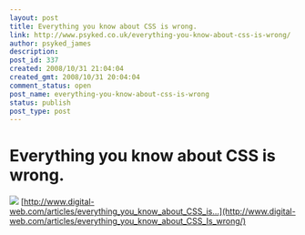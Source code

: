 ```yaml
---
layout: post
title: Everything you know about CSS is wrong.
link: http://www.psyked.co.uk/everything-you-know-about-css-is-wrong/
author: psyked_james
description: 
post_id: 337
created: 2008/10/31 21:04:04
created_gmt: 2008/10/31 20:04:04
comment_status: open
post_name: everything-you-know-about-css-is-wrong
status: publish
post_type: post
---
```


# Everything you know about CSS is wrong.

![](/wp-content/uploads/2008/10/digital-web-css-is-wrong.png) [http://www.digital-web.com/articles/everything_you_know_about_CSS_is...](http://www.digital-web.com/articles/everything_you_know_about_CSS_Is_wrong/)